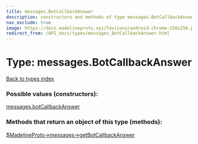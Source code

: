 ```yaml
---
title: messages.BotCallbackAnswer
description: constructors and methods of type messages.BotCallbackAnswer
nav_exclude: true
image: https://docs.madelineproto.xyz/favicons/android-chrome-256x256.png
redirect_from: /API_docs/types/messages_BotCallbackAnswer.html
---
```

# Type: messages.BotCallbackAnswer
[Back to types index](index.html)



### Possible values (constructors):

[messages.botCallbackAnswer](/API_docs/constructors/messages.botCallbackAnswer.html)  



### Methods that return an object of this type (methods):

[$MadelineProto->messages->getBotCallbackAnswer](/API_docs/methods/messages.getBotCallbackAnswer.html)  



